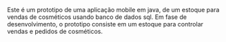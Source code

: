 Este é um prototipo de uma aplicação mobile em java, de um estoque para vendas de cosméticos usando banco de dados sql. Em fase de desenvolvimento, o prototipo consiste em um estoque para controlar vendas e pedidos de cosméticos. 
